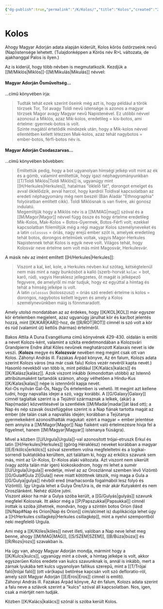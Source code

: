```yaml
---
{"dg-publish":true,"permalink":"/K/Kolos/","title":"Kolos","created":"2024-05-06T12:29","updated":"2024-05-07T18:24"}
---
```



# Kolos

Ahogy Magyar Adorján adata alapján kiderült, Kolos kőrös őstörzseink nevű (Nap)istensége lehetett. (Tulajdonképpen a Körös név R>L változata, de ajakhanggal Palos is ilyen.)  

Az is kiderül, hogy több névben is megmutatkozik. Kezdjük a [[M/Miklós\|Miklós]]-[[M/Mikulás\|Mikulás]] névvel:  

#### Magyar Adorján Ősműveltség...  

...című könyvében írja:  
> Tudták tehát ezek szerint őseink még azt is, hogy például a török törzsek Tor, Tol avagy Toldi nevű istensége is azonos a magyar törzsek Magor avagy Magyar nevű Napistenével. Ez utóbbi névvel azonosul a Miklós, azaz Mik-kolos, eredetileg = kis-botos, ami értelme: gyermek-botos is volt.  
> Szinte magától értetődik mindezek után, hogy a Mik-kolos névvel ellentétben kellett létezzen Mak-kolos, azaz tehát nagybotos = ember-botos, férfi-botos név is.  

#### Magyar Adorján Csodaszarvas...  

...című könyvében bővebben:  
> Említettük pedig, hogy a bot ugyanolyan hímségi jelkép volt mint az ék és a gömb, valamint említettük, hogy igazi néphagyományunkban [[T/Toldi Miklós\|Toldi Miklós]] is, ugyanúgy mint [[H/Herkules\|Herkules]], hatalmas "öklelő fát", dorongot emelget és avval öklelődzik, avval harcol, hogy kardról Toldival kapcsolatban az eredeti néphagyomány még nem beszél (Bán Aladár "Ethnographia" folyóiratban említett cikk). Toldi Miklósnak is van fivére, aki gonosz indulatú.  
> Megemlítjük hogy a Miklós név is a [[M/MAG\|mag]] szóval és a [[M/Magor\|Magor]] névvel függ össze és hogy értelme eredetileg Mik-Kolos, Mak-Kolos = Botos-Gyermek, Botos-Férfi volt; ezekkel kapcsolatban fölemlítjük még a régi magyar Kolos személyneveket és a latin `colossus` = óriás, nagy erejű ember szót is, amelyek eredetileg tehát botos, dorongos értelműek voltak, vagyis Magor-Herkules Napistennek tehát Kolos is egyik neve volt. Világos tehát, hogy Kolosvár neve értelme sem volt más mint Magosvár, Herkulesvár.  

A másik név az imént említett [[H/Herkules\|Herkules]]:  
> Viszont a kal, kel, kole, a Herkules névben kul szótag, kétségtelenül nem más mint a nagy bunkósbot a kalló (szerb-horvát `kolac` = bot, karő, rúd), vagyis Heraklesz jellegzetes, őt magát is jelképező fegyvere, de amelyről mi már tudjuk, hogy ez egyúttal a hímtag és tehát a hímség jelképe is volt.  
> A latin `colossus` (kolosszusz) = óriás szó eredeti értelme is kolos = dorongos, nagybotos kellett legyen és amely a Kolos személynevünkben máig is fönnmaradott.  

Amely utolsó mondatában az az érdekes, hogy [[K/KOL\|KOL]] már egyszer kör értelemben megjelent, azaz ugyanúgy járulhat kör és kar/bot jelentés hozzá, mint [[K/KAR\|KAR]]-hoz, de [[R/ROT\|ROT]] címnél is szó volt a kör és rúd (valamint út) kettős (hármas) értelméről.  

Bakos Attila A Duna Evangéliuma című könyvének 429-430. oldalán is említi a nevet Kolozs-ként, valamint a szkíta eredetmondában a Kolozsvári Grandpierre Endre által Köles nevűnek meghatározott Kalaxais nevet is ide veszi. (**Kolozs** megye és **Kolozsvár** nevében meg megint csak ott van Kolos. Záhonyi András ill. Fazakas Árpád könyve, Az én falum, Kolozs adata szerint Kolozs város (ma már csak falu) Kolos vezér nevéről kapta nevét.)  
Hasonló nevekből van több is, mint például [[K/Kalács\|kalács]] és [[K/Kalász\|kalász]]. Azok viszont inkább (kimondottan utóbbi) az Istennő attribútumaként tartandók számon, ahogy vélhetően a Hindu-Kus [[K/Kalas\|kalas]] népe is istennőről kapja nevét.  
Kol-Os nyilván Gal-Ős, Nagy Ős értelemben is vehető. Itt megint azt kellene tudni, hogy napvallás idejei a szó, vagy korábbi. A [[G/Galaxy\|Galaxy]] címnél taglaltak szerint is a Tejútról származnak a lelkek, (akár) a Nap(madár) közvetítésével (a szentlélek [[M/Madár\|madar]]át lásd ott); a Nap és nép szavak összefüggése szerint is a Nap fiának tartotta magát az ember (de talán csak a napvallás idején; korábban a Tejútanya gyermekeiként azonosíthatták magukat: ezért a magyar = ember jelentése nem annyira a [[M/Magor\|Magor]] Nap fiaiként való értelmezésre hívja fel a figyelmet, hanem [[M/Magyar\|Magyar]] istenanya fiúságra).  

Mivel a közben [[U/Urgula\|Urgula]]-val azonosított trójai-etruszk Erkul és latin [[H/Herkules\|Herkules]] (görög Héraklész) neveket korábban a magyar [[E/Erkölcs\|erkölcs]] szóval szerettem volna megfeleltetni és a logikai-sorrendi buktatókba kerültem, azt találtam ki, hogy az erkölcs szavunk sem más, mint az Úr-Kolos, Er-Kolos alaki változata. Azt viszont nem sikerült (vagy azóta talán már igen) kiokoskodnom, hogy mi lehet a sumér [[U/Urgula\|Urgula]] eredetije, mivel az az Oroszlánnal szemben lévő Vízöntő [[G/Gula#Gula 2)\|Gula]] neve miatt kötöttnek látszik, míg maga a Gula a [[G/Gulya\|gulya]] névből ered (marhacsorda fogalmából lesz folyó és Vízöntő). Így Urgula lehet a Gulya Őre/Ura is, de már akár Kutyaként és nem Oroszlánként. Nehéz dűlőre jutni.  
Viszont akkor ha már a Gulya szóba került, a [[G/Gulyás\|gulyás]] szavunk megfelel Kolosnak. Itt akkor még a [[P/Papszukkal\|Papsukkal]] címnél írottak is szóba jöhetnek, mondván, hogy a szintén botos Orion (lásd [[N/Nap#Nap és Orion\|Nap és Orion]] cím/alcímet is) duplikációja lehet úgy a [[H/Herkules csillagkép\|Herkules csillagkép]], mint a nyelvi szempontból neki megfelelő Urgula.  

Ami még a [[K/Köles\|köles]] nevet illeti, valóban a Nap neve lehet meg benne, ahogy [[M/MAG\|MAG]], [[S/SZEM\|SZEM]], [[B/Búza\|búza]] és [[R/Rozs\|rozs]] szavakban is.  

Ha úgy van, ahogy Magyar Adorján mondja, mármint hogy a [[K/Kulcs\|kulcs]], ugyanúgy mint a cövek, a hímtag jelképe is volt, akkor egyszerűen Kolos eredete van kulcs szavunknak is, annál is inkább, mert a zárnak lyukába tett kulcs ugyanolyan fallikus szerepű, mint a [[T/Trójai faló\|trójai faló]] (ott vár(kapu) betörése kapcsán volt szó defloratio-ról, amely szót Magyar Adorján [[E/Eros\|Eros]] címnél is említi).  
Záhonyi András ill. Fazakas Árpád könyve, Az én falum, Kolozs adata szerint a falu neve a szlávok szerint a "kulcs" szóval áll kapcsolatban. Nos, igen, csak a miértjét nem tudják.  

Közben [[K/Kalács\|kalács]] szónál is szóba került Kolos.  